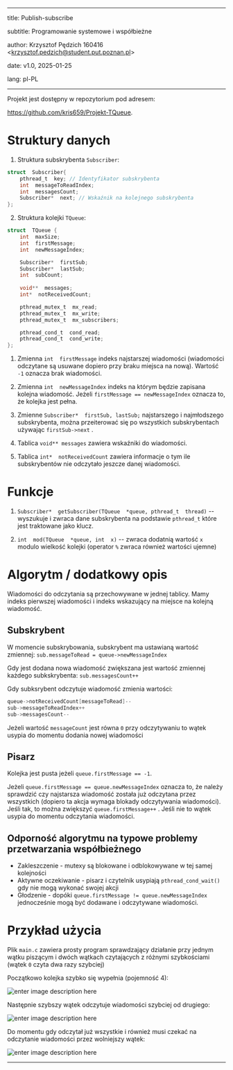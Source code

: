 
---

title: Publish-subscribe

subtitle: Programowanie systemowe i współbieżne

author: Krzysztof Pędzich 160416 \<<krzysztof.pedzich@student.put.poznan.pl>\>

date: v1.0, 2025-01-25

lang: pl-PL

---

  
  

Projekt jest dostępny w repozytorium pod adresem:

<https://github.com/kris659/Projekt-TQueue>.

  
  

# Struktury danych  
  
  1. Struktura subskrybenta `Subscriber`:
```C
struct  Subscriber{
	pthread_t  key; // Identyfikator subskrybenta
	int  messageToReadIndex;
	int  messagesCount; 
	Subscriber*  next; // Wskaźnik na kolejnego subskrybenta
};
```

2. Struktura kolejki `TQueue`:
 

```C
struct  TQueue {
	int  maxSize;
	int  firstMessage;
	int  newMessageIndex;

	Subscriber*  firstSub;
	Subscriber*  lastSub;
	int  subCount;
	
	void**  messages;
	int*  notReceivedCount;

	pthread_mutex_t  mx_read;
	pthread_mutex_t  mx_write;
	pthread_mutex_t  mx_subscribers;

	pthread_cond_t  cond_read;
	pthread_cond_t  cond_write; 
};
```


  

1. Zmienna `int  firstMessage` indeks najstarszej wiadomości (wiadomości odczytane są usuwane dopiero przy braku miejsca na nową). Wartość `-1` oznacza brak wiadomości.
2. Zmienna `int  newMessageIndex` indeks na którym będzie zapisana kolejna wiadomość. Jeżeli `firstMessage == newMessageIndex` oznacza to, że kolejka jest pełna.

3. Zmienne `Subscriber*  firstSub, lastSub;` najstarszego i najmłodszego subskrybenta, można przeiterować się po wszystkich subskrybentach używając `firstSub->next` .

4.  Tablica `void** messages` zawiera wskaźniki do wiadomości.

5.  Tablica `int*  notReceivedCount` zawiera informacje o tym ile subskrybentów nie odczytało jeszcze danej wiadomości.


  

# Funkcje  

1.  `Subscriber*  getSubscriber(TQueue  *queue, pthread_t  thread)` -- wyszukuje i zwraca dane subskrybenta na podstawie `pthread_t` które jest traktowane jako klucz.
  

1.  `int  mod(TQueue  *queue, int  x)` -- zwraca dodatnią wartość `x` modulo wielkość kolejki (operator `%` zwraca również wartości ujemne)

  
  

# Algorytm / dodatkowy opis

 Wiadomości do odczytania są przechowywane w jednej tablicy. Mamy indeks pierwszej wiadomości i indeks wskazujący na miejsce na kolejną wiadomość.
 
 ## Subskrybent
 W momencie subskrybowania, subskrybent ma ustawianą wartość zmiennej: `sub.messageToRead = queue->newMessageIndex` 
 
 Gdy jest dodana nowa wiadomość zwiększana jest wartość zmiennej każdego 	 subkskrybenta:
 `sub.messagesCount++` 
 
 Gdy subksrybent odczytuje wiadomość zmienia wartości:
 ```C
 queue->notReceivedCount[messageToRead]--
sub->messageToReadIndex++
sub->messagesCount--
 ```
 
 Jeżeli wartość `messageCount` jest równa `0` przy odczytywaniu to wątek usypia do momentu dodania nowej wiadomości

## Pisarz

Kolejka jest pusta jeżeli `queue.firstMessage == -1`.

Jeżeli `queue.firstMessage == queue.newMessageIndex` oznacza to, że należy sprawdzić czy najstarsza wiadomość została już odczytana przez wszystkich (dopiero ta akcja wymaga blokady odczytywania wiadomości). Jeśli tak, to można zwiększyć `queue.firstMessage++` .  Jeśli nie to wątek usypia do momentu odczytania wiadomości.


## Odporność algorytmu na typowe problemy przetwarzania współbieżnego

* Zakleszczenie - mutexy są blokowane i odblokowywane w tej samej kolejności
* Aktywne oczekiwanie - pisarz i czytelnik usypiają `pthread_cond_wait()` gdy nie mogą wykonać swojej akcji
* Głodzenie -  dopóki `queue.firstMessage != queue.newMessageIndex` jednocześnie mogą być dodawane i odczytywane wiadomości. 

  
  

# Przykład użycia

Plik `main.c` zawiera prosty program sprawdzający działanie przy jednym wątku piszącym i dwóch wątkach czytających z różnymi szybkościami (wątek `0` czyta dwa razy szybciej)

Początkowo kolejka szybko się wypełnia (pojemność 4):

![enter image description here](https://i.postimg.cc/rw2ds4FW/Zrzut-ekranu-2025-01-25-235327.png)

Następnie szybszy wątek odczytuje wiadomości szybciej od drugiego:

![enter image description here](https://i.postimg.cc/GmP4ypHf/Zrzut-ekranu-2025-01-25-235634.png)

Do momentu gdy odczytał już wszystkie i również musi czekać na odczytanie wiadomości przez wolniejszy wątek:

![enter image description here](https://i.postimg.cc/43JmbTcx/Zrzut-ekranu-2025-01-25-235653.png)
  

-------------------------------------------------------------------------------

